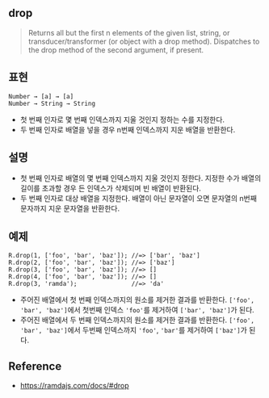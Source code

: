 ## drop
> Returns all but the first n elements of the given list, string, or transducer/transformer (or object with a drop method).
> Dispatches to the drop method of the second argument, if present.

## 표현
```
Number → [a] → [a]
Number → String → String
```
- 첫 번째 인자로 몇 번째 인덱스까지 지울 것인지 정하는 수를 지정한다.
- 두 번째 인자로 배열을 넣을 경우 n번째 인덱스까지 지운 배열을 반환한다.

## 설명
- 첫 번째 인자로 배열의 몇 번째 인덱스까지 지울 것인지 정한다. 지정한 수가 배열의 길이를 초과할 경우 든 인덱스가 삭제되며 빈 배열이 반환된다.
- 두 번째 인자로 대상 배열을 지정한다. 배열이 아닌 문자열이 오면 문자열의 n번째 문자까지 지운 문자열을 반환한다. 

## 예제
```
R.drop(1, ['foo', 'bar', 'baz']); //=> ['bar', 'baz']
R.drop(2, ['foo', 'bar', 'baz']); //=> ['baz']
R.drop(3, ['foo', 'bar', 'baz']); //=> []
R.drop(4, ['foo', 'bar', 'baz']); //=> []
R.drop(3, 'ramda');               //=> 'da'
```
- 주어진 배열에서 첫 번째 인덱스까지의 원소를 제거한 결과를 반환한다. `['foo', 'bar', 'baz']`에서 첫번째 인덱스 `'foo'`를 제거하여 `['bar', 'baz']`가 된다.
- 주어진 배열에서 두 번째 인덱스까지의 원소를 제거한 결과를 반환한다. `['foo', 'bar', 'baz']`에서 두번째 인덱스까지 `'foo'`, `'bar'`를 제거하여 `['baz']`가 된다.

## Reference
- https://ramdajs.com/docs/#drop
